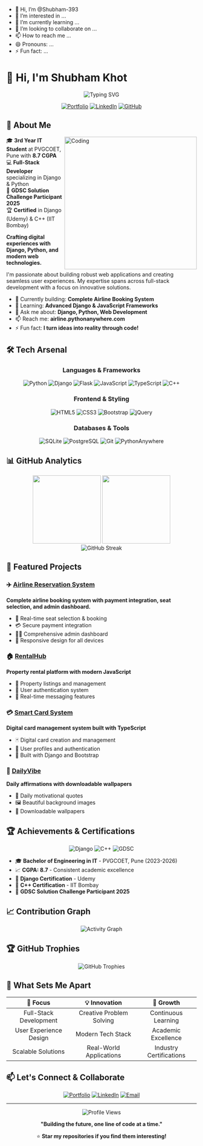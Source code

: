 - 👋 Hi, I’m @Shubham-393
- 👀 I’m interested in ...
- 🌱 I’m currently learning ...
- 💞️ I’m looking to collaborate on ...
- 📫 How to reach me ...
- 😄 Pronouns: ...
- ⚡ Fun fact: ...

<!---
Shubham-393/Shubham-393 is a ✨ special ✨ repository because its `README.md` (this file) appears on your GitHub profile.
You can click the Preview link to take a look at your changes.
--->


# 👋 Hi, I'm Shubham Khot

<div align="center">
  <img src="https://readme-typing-svg.herokuapp.com?font=Fira+Code&size=30&pause=1000&color=00D4FF&center=true&vCenter=true&width=600&lines=Full+Stack+Developer;IT+Student+%40+PVGCOET;Django+%26+Python+Specialist;Building+Digital+Experiences" alt="Typing SVG" />
</div>

<div align="center">
  
[![Portfolio](https://img.shields.io/badge/Portfolio-FF5722?style=for-the-badge&logo=todoist&logoColor=white)](https://airline.pythonanywhere.com)
[![LinkedIn](https://img.shields.io/badge/LinkedIn-0077B5?style=for-the-badge&logo=linkedin&logoColor=white)](https://www.linkedin.com/in/shubham-khot-224979256)
[![GitHub](https://img.shields.io/badge/GitHub-100000?style=for-the-badge&logo=github&logoColor=white)](https://github.com/Shubham-393)

</div>

## 🚀 About Me

<img align="right" alt="Coding" width="350" src="https://raw.githubusercontent.com/abhisheknaiidu/abhisheknaiidu/master/code.gif">

🎓 **3rd Year IT Student** at PVGCOET, Pune with **8.7 CGPA**  
💻 **Full-Stack Developer** specializing in Django & Python  
🌟 **GDSC Solution Challenge Participant 2025**  
🏆 **Certified** in Django (Udemy) & C++ (IIT Bombay)  

**Crafting digital experiences with Django, Python, and modern web technologies.**

I'm passionate about building robust web applications and creating seamless user experiences. My expertise spans across full-stack development with a focus on innovative solutions.

- 🔭 Currently building: **Complete Airline Booking System**
- 🌱 Learning: **Advanced Django & JavaScript Frameworks**
- 💬 Ask me about: **Django, Python, Web Development**
- 📫 Reach me: **airline.pythonanywhere.com**
- ⚡ Fun fact: **I turn ideas into reality through code!**

## 🛠️ Tech Arsenal

<div align="center">

### Languages & Frameworks
![Python](https://img.shields.io/badge/Python-FFD43B?style=for-the-badge&logo=python&logoColor=blue)
![Django](https://img.shields.io/badge/Django-092E20?style=for-the-badge&logo=django&logoColor=green)
![Flask](https://img.shields.io/badge/Flask-000000?style=for-the-badge&logo=flask&logoColor=white)
![JavaScript](https://img.shields.io/badge/JavaScript-323330?style=for-the-badge&logo=javascript&logoColor=F7DF1E)
![TypeScript](https://img.shields.io/badge/TypeScript-007ACC?style=for-the-badge&logo=typescript&logoColor=white)
![C++](https://img.shields.io/badge/C++-00599C?style=for-the-badge&logo=cplusplus&logoColor=white)

### Frontend & Styling
![HTML5](https://img.shields.io/badge/HTML5-E34F26?style=for-the-badge&logo=html5&logoColor=white)
![CSS3](https://img.shields.io/badge/CSS3-1572B6?style=for-the-badge&logo=css3&logoColor=white)
![Bootstrap](https://img.shields.io/badge/Bootstrap-563D7C?style=for-the-badge&logo=bootstrap&logoColor=white)
![jQuery](https://img.shields.io/badge/jQuery-0769AD?style=for-the-badge&logo=jquery&logoColor=white)

### Databases & Tools
![SQLite](https://img.shields.io/badge/SQLite-07405E?style=for-the-badge&logo=sqlite&logoColor=white)
![PostgreSQL](https://img.shields.io/badge/PostgreSQL-316192?style=for-the-badge&logo=postgresql&logoColor=white)
![Git](https://img.shields.io/badge/Git-F05032?style=for-the-badge&logo=git&logoColor=white)
![PythonAnywhere](https://img.shields.io/badge/PythonAnywhere-1D9FD7?style=for-the-badge&logo=pythonanywhere&logoColor=white)

</div>

## 📊 GitHub Analytics

<div align="center">
  <img height="180em" src="https://github-readme-stats.vercel.app/api?username=Shubham-393&show_icons=true&theme=radical&include_all_commits=true&count_private=true"/>
  <img height="180em" src="https://github-readme-stats.vercel.app/api/top-langs/?username=Shubham-393&layout=compact&theme=radical"/>
</div>

<div align="center">
  <img src="https://github-readme-streak-stats.herokuapp.com/?user=Shubham-393&theme=radical" alt="GitHub Streak"/>
</div>

## 🎯 Featured Projects

### ✈️ [Airline Reservation System](https://airline.pythonanywhere.com)
**Complete airline booking system with payment integration, seat selection, and admin dashboard.**
- 🎫 Real-time seat selection & booking
- 💳 Secure payment integration
- 👨‍💼 Comprehensive admin dashboard
- 📱 Responsive design for all devices

### 🏠 [RentalHub](https://github.com/Shubham-393/rentalhub)
**Property rental platform with modern JavaScript**
- 🏡 Property listings and management
- 🔐 User authentication system
- 💬 Real-time messaging features

### 💳 [Smart Card System](https://github.com/Shubham-393/smart_card_system)
**Digital card management system built with TypeScript**
- 🃏 Digital card creation and management
- 👤 User profiles and authentication
- 🎨 Built with Django and Bootstrap

### 🌟 [DailyVibe](https://airline.pythonanywhere.com)
**Daily affirmations with downloadable wallpapers**
- 💫 Daily motivational quotes
- 🖼️ Beautiful background images
- 📱 Downloadable wallpapers

## 🏆 Achievements & Certifications

<div align="center">
  
![Django](https://img.shields.io/badge/Django_Certified-092E20?style=for-the-badge&logo=django&logoColor=green)
![C++](https://img.shields.io/badge/C++_Certified-00599C?style=for-the-badge&logo=cplusplus&logoColor=white)
![GDSC](https://img.shields.io/badge/GDSC_Participant-4285F4?style=for-the-badge&logo=google&logoColor=white)

</div>

- 🎓 **Bachelor of Engineering in IT** - PVGCOET, Pune (2023-2026)
- 📈 **CGPA: 8.7** - Consistent academic excellence
- 🏅 **Django Certification** - Udemy
- 🏅 **C++ Certification** - IIT Bombay
- 🌟 **GDSC Solution Challenge Participant 2025**

## 📈 Contribution Graph

<div align="center">
  <img src="https://github-readme-activity-graph.vercel.app/graph?username=Shubham-393&theme=react-dark&hide_border=true&area=true&custom_title=Contribution%20Activity" alt="Activity Graph"/>
</div>

## 🏆 GitHub Trophies

<div align="center">
  <img src="https://github-profile-trophy.vercel.app/?username=Shubham-393&theme=radical&no-frame=false&no-bg=false&margin-w=4&row=1" alt="GitHub Trophies"/>
</div>

## 🌟 What Sets Me Apart

<div align="center">

| 🎯 **Focus** | 💡 **Innovation** | 🚀 **Growth** |
|:---:|:---:|:---:|
| Full-Stack Development | Creative Problem Solving | Continuous Learning |
| User Experience Design | Modern Tech Stack | Academic Excellence |
| Scalable Solutions | Real-World Applications | Industry Certifications |

</div>

## 📫 Let's Connect & Collaborate

<div align="center">
  
[![Portfolio](https://img.shields.io/badge/Visit_My_Portfolio-FF5722?style=for-the-badge&logo=todoist&logoColor=white)](https://airline.pythonanywhere.com)
[![LinkedIn](https://img.shields.io/badge/Connect_on_LinkedIn-0077B5?style=for-the-badge&logo=linkedin&logoColor=white)](https://www.linkedin.com/in/shubham-khot-224979256)
[![Email](https://img.shields.io/badge/Email_Me-D14836?style=for-the-badge&logo=gmail&logoColor=white)](mailto:shubhamkhot393@gmail.com)

</div>

---

<div align="center">
  <img src="https://komarev.com/ghpvc/?username=Shubham-393&label=Profile%20Views&color=0e75b6&style=flat-square" alt="Profile Views"/>
  
  **"Building the future, one line of code at a time."**
  
  ⭐ **Star my repositories if you find them interesting!**
</div>
